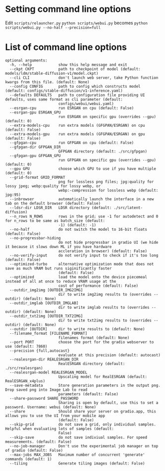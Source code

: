 <!--
This file is part of stable-diffusion-webui (https://github.com/sd-webui/stable-diffusion-webui/).

Copyright 2022 sd-webui team.
This program is free software: you can redistribute it and/or modify
it under the terms of the GNU Affero General Public License as published by
the Free Software Foundation, either version 3 of the License, or
(at your option) any later version.

This program is distributed in the hope that it will be useful,
but WITHOUT ANY WARRANTY; without even the implied warranty of
MERCHANTABILITY or FITNESS FOR A PARTICULAR PURPOSE.  See the
GNU Affero General Public License for more details.

You should have received a copy of the GNU Affero General Public License
along with this program.  If not, see <http://www.gnu.org/licenses/>.
-->

# Setting command line options

Edit `scripts/relauncher.py` `python scripts/webui.py` becomes `python scripts/webui.py --no-half --precision=full`

# List of command line options

```
optional arguments:
  -h, --help            show this help message and exit
  --ckpt CKPT           path to checkpoint of model (default: models/ldm/stable-diffusion-v1/model.ckpt)
  --cli CLI             don't launch web server, take Python function kwargs from this file. (default: None)
  --config CONFIG       path to config which constructs model (default: configs/stable-diffusion/v1-inference.yaml)
  --defaults DEFAULTS   path to configuration file providing UI defaults, uses same format as cli parameter (default:
                        configs/webui/webui.yaml)
  --esrgan-cpu          run ESRGAN on cpu (default: False)
  --esrgan-gpu ESRGAN_GPU
                        run ESRGAN on specific gpu (overrides --gpu) (default: 0)
  --extra-models-cpu    run extra models (GFGPAN/ESRGAN) on cpu (default: False)
  --extra-models-gpu    run extra models (GFGPAN/ESRGAN) on gpu (default: False)
  --gfpgan-cpu          run GFPGAN on cpu (default: False)
  --gfpgan-dir GFPGAN_DIR
                        GFPGAN directory (default: ./src/gfpgan)
  --gfpgan-gpu GFPGAN_GPU
                        run GFPGAN on specific gpu (overrides --gpu) (default: 0)
  --gpu GPU             choose which GPU to use if you have multiple (default: 0)
  --grid-format GRID_FORMAT
                        png for lossless png files; jpg:quality for lossy jpeg; webp:quality for lossy webp, or
                        webp:-compression for lossless webp (default: jpg:95)
  --inbrowser           automatically launch the interface in a new tab on the default browser (default: False)
  --ldsr-dir LDSR_DIR   LDSR directory (default: ./src/latent-diffusion)
  --n_rows N_ROWS       rows in the grid; use -1 for autodetect and 0 for n_rows to be same as batch_size (default:
                        -1) (default: -1)
  --no-half             do not switch the model to 16-bit floats (default: False)
  --no-progressbar-hiding
                        do not hide progressbar in gradio UI (we hide it because it slows down ML if you have hardware
                        accleration in browser) (default: False)
  --no-verify-input     do not verify input to check if it's too long (default: False)
  --optimized-turbo     alternative optimization mode that does not save as much VRAM but runs siginificantly faster
                        (default: False)
  --optimized           load the model onto the device piecemeal instead of all at once to reduce VRAM usage at the
                        cost of performance (default: False)
  --outdir_img2img [OUTDIR_IMG2IMG]
                        dir to write img2img results to (overrides --outdir) (default: None)
  --outdir_imglab [OUTDIR_IMGLAB]
                        dir to write imglab results to (overrides --outdir) (default: None)
  --outdir_txt2img [OUTDIR_TXT2IMG]
                        dir to write txt2img results to (overrides --outdir) (default: None)
  --outdir [OUTDIR]     dir to write results to (default: None)
  --filename_format [FILENAME_FORMAT]
                        filenames format (default: None)
  --port PORT           choose the port for the gradio webserver to use (default: 7860)
  --precision {full,autocast}
                        evaluate at this precision (default: autocast)
  --realesrgan-dir REALESRGAN_DIR
                        RealESRGAN directory (default: ./src/realesrgan)
  --realesrgan-model REALESRGAN_MODEL
                        Upscaling model for RealESRGAN (default: RealESRGAN_x4plus)
  --save-metadata       Store generation parameters in the output png. Drop saved png into Image Lab to read
                        parameters (default: False)
  --share-password SHARE_PASSWORD
                        Sharing is open by default, use this to set a password. Username: webui (default: None)
  --share               Should share your server on gradio.app, this allows you to use the UI from your mobile app
                        (default: False)
  --skip-grid           do not save a grid, only individual samples. Helpful when evaluating lots of samples (default:
                        False)
  --skip-save           do not save indiviual samples. For speed measurements. (default: False)
  --no-job-manager      Don't use the experimental job manager on top of gradio (default: False)
  --max-jobs MAX_JOBS   Maximum number of concurrent 'generate' commands (default: 1)
  --tiling              Generate tiling images (default: False)
```
